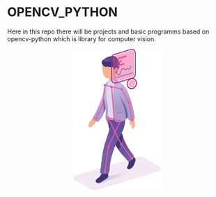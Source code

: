 # OPENCV_PYTHON

Here in this repo there will be projects and basic programms based on opencv-python which is library for computer vision.

<p align="center">
  <img width="200px" src="Object_Detection.png">
</p>
